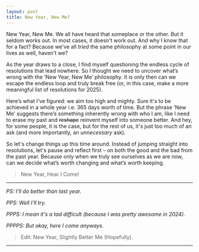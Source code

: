 ```yaml
---
layout: post
title: New Year, New Me?
---
```


New Year, New Me. We all have heard that someplace or the other. But it seldom works out. In most cases, it doesn't work out. And why I know that for a fact? Because we've all _tried_ the same philosophy at some point in our lives as well, haven't we?

As the year draws to a close, I find myself questioning the endless cycle of resolutions that lead nowhere. So I thought we need to uncover what’s wrong with the ‘New Year, New Me’ philosophy. It is only then can we escape the endless loop and truly break free (or, in this case, make a more meaningful list of resolutions for 2025).

Here’s what I’ve figured: we aim too high and mighty. Sure it's to be achieved in a whole year i.e. 365 days worth of time. But the phrase ‘New Me’ suggests there’s something inherently wrong with who I am, like I need to erase my past and ~~reshape~~ reinvent myself into someone better. And hey, for some people, it is the case, but for the rest of us, it's just too much of an ask (and more importantly, an _unnecessary_ ask). 

So let's change things up this time around. Instead of jumping straight into resolutions, let's pause and reflect first – on both the good and the bad from the past year. Because only when we truly see ourselves as we are now, can we decide what’s worth changing and what’s worth keeping.

> <span class="quote"> New Year, Hear I Come! </span>

<hr class="dots">

_PS: I'll do better than last year._ 

_PPS: Well I'll try._ 

_PPPS: I mean it's a tad difficult (because I was pretty awesome in 2024)._ 

_PPPPS: But okay, here I come anyways._

> <span class="quote"> Edit: New Year, Slightly Better Me (Hopefully). </span>
<hr class="dots">

[^1]: Do watch The Matrix if you haven't. Great movie. And it's leaving Prime Video soon, I think.

